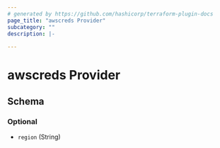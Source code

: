```yaml
---
# generated by https://github.com/hashicorp/terraform-plugin-docs
page_title: "awscreds Provider"
subcategory: ""
description: |-
  
---
```


# awscreds Provider





<!-- schema generated by tfplugindocs -->
## Schema

### Optional

- `region` (String)
